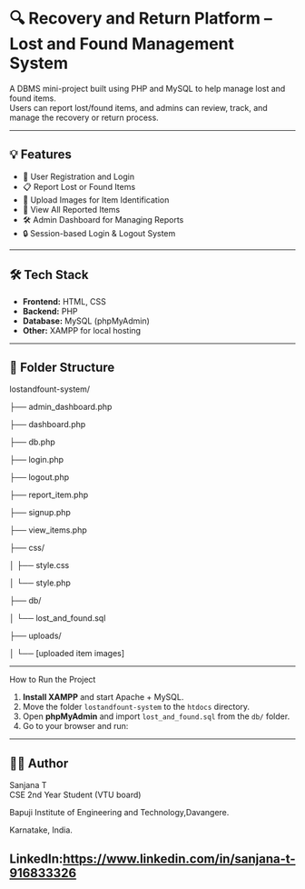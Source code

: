 # 🔍 Recovery and Return Platform – Lost and Found Management System

A DBMS mini-project built using PHP and MySQL to help manage lost and found items.  
Users can report lost/found items, and admins can review, track, and manage the recovery or return process.

---

## 💡 Features

- 👤 User Registration and Login
- 📋 Report Lost or Found Items
- 📸 Upload Images for Item Identification
- 📂 View All Reported Items
- 🛠️ Admin Dashboard for Managing Reports
- 🔒 Session-based Login & Logout System

---

## 🛠️ Tech Stack

- **Frontend:** HTML, CSS
- **Backend:** PHP
- **Database:** MySQL (phpMyAdmin)
- **Other:** XAMPP for local hosting

---

## 📁 Folder Structure

lostandfount-system/

├── admin_dashboard.php

├── dashboard.php

├── db.php

├── login.php

├── logout.php

├── report_item.php

├── signup.php

├── view_items.php

├── css/

│ ├── style.css

│ └── style.php

├── db/

│ └── lost_and_found.sql

├── uploads/

│ └── [uploaded item images]


---

 How to Run the Project

1. **Install XAMPP** and start Apache + MySQL.
2. Move the folder `lostandfount-system` to the `htdocs` directory.
3. Open **phpMyAdmin** and import `lost_and_found.sql` from the `db/` folder.
4. Go to your browser and run:  


---

## 👨‍💻 Author

Sanjana T  
CSE 2nd Year Student (VTU board)

Bapuji Institute of Engineering and Technology,Davangere.

Karnatake, India.

LinkedIn:https://www.linkedin.com/in/sanjana-t-916833326
---

